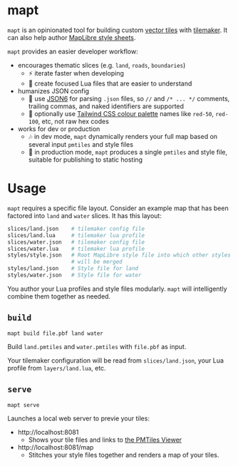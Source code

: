 # mapt

`mapt` is an opinionated tool for building custom [vector tiles](https://docs.mapbox.com/data/tilesets/guides/vector-tiles-introduction/) with [tilemaker](https://github.com/systemed/tilemaker). It can also help author
[MapLibre style sheets](https://maplibre.org/maplibre-style-spec/).

`mapt` provides an easier developer workflow:

- encourages thematic slices (e.g. `land`, `roads`, `boundaries`)
  - ⚡ iterate faster when developing
  - 🎯 create focused Lua files that are easier to understand
- humanizes JSON config
  - 🤝 use [JSON6](https://github.com/d3x0r/json6) for parsing `.json` files, so `//` and `/* ... */` comments, trailing commas, and naked identifiers are supported
  - 🎨 optionally use [Tailwind CSS colour palette](https://atmos.style/palettes/tailwindcss) names like `red-50`, `red-100`, etc, not raw hex codes
- works for dev or production
  - 🎶 in dev mode, `mapt` dynamically renders your full map based on several input `pmtiles` and style files
  - 🎵 in production mode, `mapt` produces a single `pmtiles` and style file, suitable for publishing to static hosting

# Usage

`mapt` requires a specific file layout. Consider an example map
that has been factored into `land` and `water` slices. It has this
layout:

```bash
slices/land.json    # tilemaker config file
slices/land.lua     # tilemaker lua profile
slices/water.json   # tilemaker config file
slices/water.lua    # tilemaker lua profile
styles/style.json   # Root MapLibre style file into which other styles
                    # will be merged
styles/land.json    # Style file for land
styles/water.json   # Style file for water
```

You author your Lua profiles and style files modularly. `mapt` will
intelligently combine them together as needed.

## `build`

```
mapt build file.pbf land water
```

Build `land.pmtiles` and `water.pmtiles` with `file.pbf` as input.

Your tilemaker configuration will be read from `slices/land.json`, your Lua profile from `layers/land.lua`, etc.

## `serve`

```
mapt serve
```

Launches a local web server to previe your tiles:

- http://localhost:8081
  - Shows your tile files and links to [the PMTiles Viewer](https://protomaps.github.io/PMTiles/)
- http://localhost:8081/map
  - Stitches your style files together and renders a map of your tiles.
